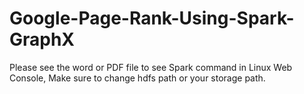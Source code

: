 # Google-Page-Rank-Using-Spark-GraphX
 
Please see the word or PDF file to see Spark command in Linux Web Console, Make sure to change hdfs path or your storage path.
